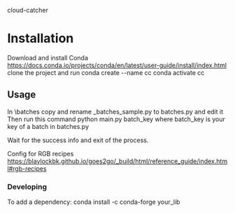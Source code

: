 cloud-catcher

# Installation
Download and install Conda
https://docs.conda.io/projects/conda/en/latest/user-guide/install/index.html
    clone the project and run
    conda create --name cc
    conda activate cc

## Usage
In \batches copy and rename _batches_sample.py to batches.py and edit it
Then run this command
    python main.py batch_key
where batch_key is your key of a batch in batches.py

Wait for the success info and exit of the process.

Config for RGB recipes https://blaylockbk.github.io/goes2go/_build/html/reference_guide/index.html#rgb-recipes

### Developing
To add a dependency: conda install -c conda-forge your_lib